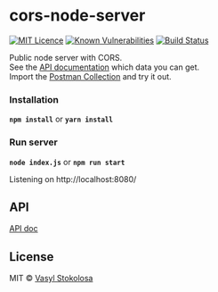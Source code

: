 # cors-node-server
[![MIT Licence](https://badges.frapsoft.com/os/mit/mit.svg?v=103)](https://opensource.org/licenses/mit-license.php) 
[![Known Vulnerabilities](https://snyk.io/test/github/shystruk/cors-node-server/badge.svg?targetFile=package.json)](https://snyk.io/test/github/shystruk/cors-node-server?targetFile=package.json)
[![Build Status](https://travis-ci.org/shystruk/cors-node-server.svg?branch=master)](https://travis-ci.org/shystruk/cors-node-server)

Public node server with CORS.<br/>
See the [API documentation](/docs/API.md) which data you can get.<br/>
Import the [Postman Collection](/docs/Cossacks.postman_collection.json) and try it out.

### Installation ###
**`npm install`** or **`yarn install`**

### Run server ###
**`node index.js`** or **`npm run start`**

Listening on http://localhost:8080/

## API
[API doc](/docs/API.md)

## License
MIT © [Vasyl Stokolosa](https://about.me/shystruk)
